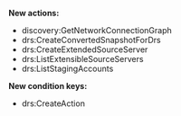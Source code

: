 **New actions:**

- discovery:GetNetworkConnectionGraph
- drs:CreateConvertedSnapshotForDrs
- drs:CreateExtendedSourceServer
- drs:ListExtensibleSourceServers
- drs:ListStagingAccounts

**New condition keys:**

- drs:CreateAction
